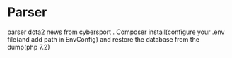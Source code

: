 # Parser
parser dota2 news from cybersport .
Composer install(configure your .env file(and add path in EnvConfig) and restore the database from the dump(php 7.2)
